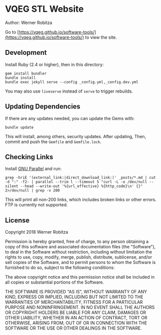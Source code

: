 # VQEG STL Website

Author: Werner Robitza

Go to [https://vqeg.github.io/software-tools/](https://vqeg.github.io/software-tools/) to view the site.

## Development

Install Ruby (2.4 or higher), then in this directory:

```
gem install bundler
bundle install
bundle exec jekyll serve --config _config.yml,_config.dev.yml
```

You may also use `liveserve` instead of `serve` to trigger rebuilds.

## Updating Dependencies

If there are any updates needed, you can update the Gems with:

```
bundle update
```

This will install, among others, security updates. After updating,  Then, commit and push the `Gemfile` and `Gemfile.lock`.

## Checking Links

Install [GNU Parallel](https://www.gnu.org/software/parallel/) and run:

```
grep -hriE '(external_link:|direct_download_link:)' _posts/*.md | cut -d ":" -f2- | parallel --trim l --timeout 5 "curl -L -o /dev/null --silent --head --write-out '%{url_effective} %{http_code}\n' {}" 2>/dev/null | grep -v 200
```

This will print all non-200 links, which includes broken links or other errors. FTP is currently not supported.

## License

Copyright 2018 Werner Robitza

Permission is hereby granted, free of charge, to any person obtaining a copy of this software and associated documentation files (the "Software"), to deal in the Software without restriction, including without limitation the rights to use, copy, modify, merge, publish, distribute, sublicense, and/or sell copies of the Software, and to permit persons to whom the Software is furnished to do so, subject to the following conditions:

The above copyright notice and this permission notice shall be included in all copies or substantial portions of the Software.

THE SOFTWARE IS PROVIDED "AS IS", WITHOUT WARRANTY OF ANY KIND, EXPRESS OR IMPLIED, INCLUDING BUT NOT LIMITED TO THE WARRANTIES OF MERCHANTABILITY, FITNESS FOR A PARTICULAR PURPOSE AND NONINFRINGEMENT. IN NO EVENT SHALL THE AUTHORS OR COPYRIGHT HOLDERS BE LIABLE FOR ANY CLAIM, DAMAGES OR OTHER LIABILITY, WHETHER IN AN ACTION OF CONTRACT, TORT OR OTHERWISE, ARISING FROM, OUT OF OR IN CONNECTION WITH THE SOFTWARE OR THE USE OR OTHER DEALINGS IN THE SOFTWARE.